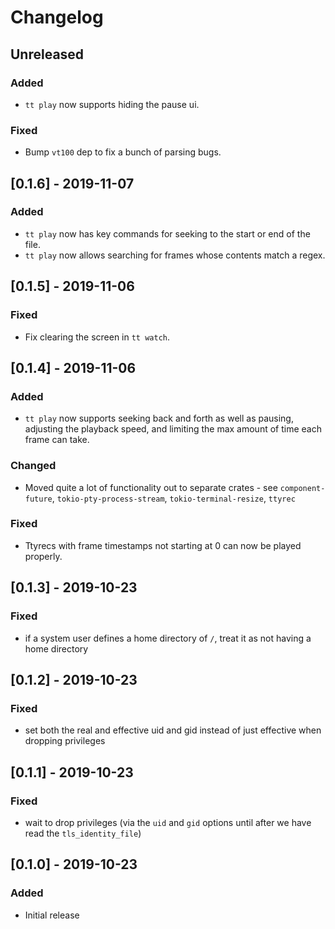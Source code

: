 # Changelog

## Unreleased

### Added

* `tt play` now supports hiding the pause ui.

### Fixed

* Bump `vt100` dep to fix a bunch of parsing bugs.

## [0.1.6] - 2019-11-07

### Added

* `tt play` now has key commands for seeking to the start or end of the file.
* `tt play` now allows searching for frames whose contents match a regex.

## [0.1.5] - 2019-11-06

### Fixed

* Fix clearing the screen in `tt watch`.

## [0.1.4] - 2019-11-06

### Added

* `tt play` now supports seeking back and forth as well as pausing, adjusting
  the playback speed, and limiting the max amount of time each frame can take.

### Changed

* Moved quite a lot of functionality out to separate crates - see
  `component-future`, `tokio-pty-process-stream`, `tokio-terminal-resize`,
  `ttyrec`

### Fixed

* Ttyrecs with frame timestamps not starting at 0 can now be played properly.

## [0.1.3] - 2019-10-23

### Fixed

* if a system user defines a home directory of `/`, treat it as not having a
  home directory

## [0.1.2] - 2019-10-23

### Fixed

* set both the real and effective uid and gid instead of just effective when
  dropping privileges

## [0.1.1] - 2019-10-23

### Fixed

* wait to drop privileges (via the `uid` and `gid` options until after we have
  read the `tls_identity_file`)

## [0.1.0] - 2019-10-23

### Added

* Initial release
